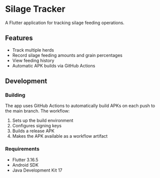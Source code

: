 # Silage Tracker

A Flutter application for tracking silage feeding operations.

## Features

- Track multiple herds
- Record silage feeding amounts and grain percentages
- View feeding history
- Automatic APK builds via GitHub Actions

## Development

### Building

The app uses GitHub Actions to automatically build APKs on each push to the main branch. The workflow:
1. Sets up the build environment
2. Configures signing keys
3. Builds a release APK
4. Makes the APK available as a workflow artifact

### Requirements

- Flutter 3.16.5
- Android SDK
- Java Development Kit 17
